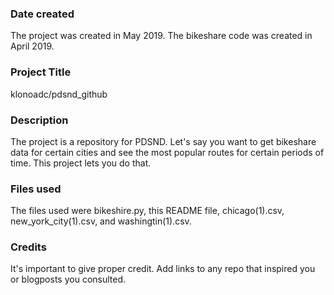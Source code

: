 ### Date created
The project was created in May 2019. The bikeshare code was created in April 2019.

### Project Title
klonoadc/pdsnd_github

### Description
The project is a repository for PDSND. Let's say you want to get bikeshare data for certain cities and see the most popular routes for certain periods of time. This project lets you do that.

### Files used
The files used were bikeshire.py, this README file, chicago(1).csv, new_york_city(1).csv, and washingtin(1).csv.

### Credits
It's important to give proper credit. Add links to any repo that inspired you or blogposts you consulted.
